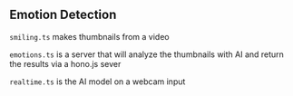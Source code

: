## Emotion Detection

`smiling.ts` makes thumbnails from a video

`emotions.ts` is a server that will analyze the thumbnails with AI and return the results via a hono.js sever

`realtime.ts` is the AI model on a webcam input
